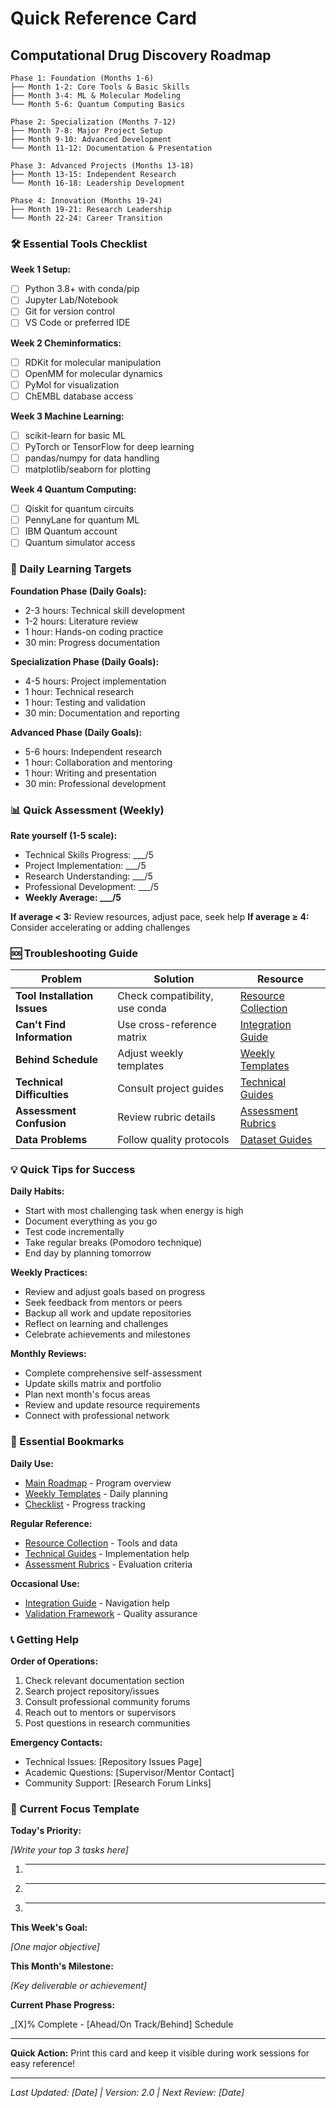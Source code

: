 # Quick Reference Card

## Computational Drug Discovery Roadmap

```
Phase 1: Foundation (Months 1-6)
├── Month 1-2: Core Tools & Basic Skills
├── Month 3-4: ML & Molecular Modeling
└── Month 5-6: Quantum Computing Basics

Phase 2: Specialization (Months 7-12)
├── Month 7-8: Major Project Setup
├── Month 9-10: Advanced Development
└── Month 11-12: Documentation & Presentation

Phase 3: Advanced Projects (Months 13-18)
├── Month 13-15: Independent Research
└── Month 16-18: Leadership Development

Phase 4: Innovation (Months 19-24)
├── Month 19-21: Research Leadership
└── Month 22-24: Career Transition
```

### 🛠️ Essential Tools Checklist

**Week 1 Setup:**

- [ ] Python 3.8+ with conda/pip
- [ ] Jupyter Lab/Notebook
- [ ] Git for version control
- [ ] VS Code or preferred IDE

**Week 2 Cheminformatics:**

- [ ] RDKit for molecular manipulation
- [ ] OpenMM for molecular dynamics
- [ ] PyMol for visualization
- [ ] ChEMBL database access

**Week 3 Machine Learning:**

- [ ] scikit-learn for basic ML
- [ ] PyTorch or TensorFlow for deep learning
- [ ] pandas/numpy for data handling
- [ ] matplotlib/seaborn for plotting

**Week 4 Quantum Computing:**

- [ ] Qiskit for quantum circuits
- [ ] PennyLane for quantum ML
- [ ] IBM Quantum account
- [ ] Quantum simulator access

### 🎯 Daily Learning Targets

**Foundation Phase (Daily Goals):**

- 2-3 hours: Technical skill development
- 1-2 hours: Literature review
- 1 hour: Hands-on coding practice
- 30 min: Progress documentation

**Specialization Phase (Daily Goals):**

- 4-5 hours: Project implementation
- 1 hour: Technical research
- 1 hour: Testing and validation
- 30 min: Documentation and reporting

**Advanced Phase (Daily Goals):**

- 5-6 hours: Independent research
- 1 hour: Collaboration and mentoring
- 1 hour: Writing and presentation
- 30 min: Professional development

### 📊 Quick Assessment (Weekly)

**Rate yourself (1-5 scale):**

- Technical Skills Progress: ___/5
- Project Implementation: ___/5
- Research Understanding: ___/5
- Professional Development: ___/5
- **Weekly Average: ___/5**

**If average < 3:** Review resources, adjust pace, seek help
**If average ≥ 4:** Consider accelerating or adding challenges

### 🆘 Troubleshooting Guide

| Problem | Solution | Resource |
|---------|----------|----------|
| **Tool Installation Issues** | Check compatibility, use conda | [Resource Collection](./comprehensive_resource_collection.md) |
| **Can't Find Information** | Use cross-reference matrix | [Integration Guide](./documentation_integration_guide.md) |
| **Behind Schedule** | Adjust weekly templates | [Weekly Templates](./weekly_planning_templates.md) |
| **Technical Difficulties** | Consult project guides | [Technical Guides](./project_technical_guides.md) |
| **Assessment Confusion** | Review rubric details | [Assessment Rubrics](./assessment_rubrics.md) |
| **Data Problems** | Follow quality protocols | [Dataset Guides](./dataset_collection_guides.md) |

### 💡 Quick Tips for Success

**Daily Habits:**

- Start with most challenging task when energy is high
- Document everything as you go
- Test code incrementally
- Take regular breaks (Pomodoro technique)
- End day by planning tomorrow

**Weekly Practices:**

- Review and adjust goals based on progress
- Seek feedback from mentors or peers
- Backup all work and update repositories
- Reflect on learning and challenges
- Celebrate achievements and milestones

**Monthly Reviews:**

- Complete comprehensive self-assessment
- Update skills matrix and portfolio
- Plan next month's focus areas
- Review and update resource requirements
- Connect with professional network

### 🔗 Essential Bookmarks

**Daily Use:**

- [Main Roadmap](./comprehensive_drug_discovery_roadmap.md) - Program overview
- [Weekly Templates](./weekly_planning_templates.md) - Daily planning
- [Checklist](./implementation_checklist.md) - Progress tracking

**Regular Reference:**

- [Resource Collection](./comprehensive_resource_collection.md) - Tools and data
- [Technical Guides](./project_technical_guides.md) - Implementation help
- [Assessment Rubrics](./assessment_rubrics.md) - Evaluation criteria

**Occasional Use:**

- [Integration Guide](./documentation_integration_guide.md) - Navigation help
- [Validation Framework](./validation_testing_framework.md) - Quality assurance

### 📞 Getting Help

**Order of Operations:**

1. Check relevant documentation section
2. Search project repository/issues
3. Consult professional community forums
4. Reach out to mentors or supervisors
5. Post questions in research communities

**Emergency Contacts:**

- Technical Issues: [Repository Issues Page]
- Academic Questions: [Supervisor/Mentor Contact]
- Community Support: [Research Forum Links]

### 🎯 Current Focus Template

**Today's Priority:**

_[Write your top 3 tasks here]_

1. ________________________________
2. ________________________________
3. ________________________________

**This Week's Goal:**

_[One major objective]_

**This Month's Milestone:**

_[Key deliverable or achievement]_

**Current Phase Progress:**

_[X]% Complete - [Ahead/On Track/Behind] Schedule

---

**Quick Action:** Print this card and keep it visible during work sessions for easy reference!

---

_Last Updated: [Date] | Version: 2.0 | Next Review: [Date]_

